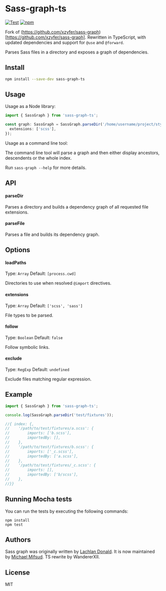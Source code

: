 # Sass-graph-ts

[![Test](https://github.com/WandererXII/sass-graph-ts/workflows/Test/badge.svg)](https://github.com/WandererXII/sass-graph-ts/actions)
[![npm](https://img.shields.io/npm/v/sass-graph-ts)](https://www.npmjs.com/package/sass-graph-ts)

Fork of (https://github.com/xzyfer/sass-graph)[https://github.com/xzyfer/sass-graph].
Rewritten in TypeScript, with updated dependencies and support for `@use` and `@forward`.

Parses Sass files in a directory and exposes a graph of dependencies.

## Install

```sh
npm install --save-dev sass-graph-ts
```

## Usage

Usage as a Node library:

```ts
import { SassGraph } from 'sass-graph-ts';

const graph: SassGraph = SassGraph.parseDir('/home/username/project/styles', {
  extensions: ['scss'],
});
```

Usage as a command line tool:

The command line tool will parse a graph and then either display ancestors, descendents or the whole index.

Run `sass-graph --help` for more details.

## API

#### parseDir

Parses a directory and builds a dependency graph of all requested file extensions.

#### parseFile

Parses a file and builds its dependency graph.

## Options

#### loadPaths

Type: `Array`
Default: `[process.cwd]`

Directories to use when resolved `@import` directives.

#### extensions

Type: `Array`
Default: `['scss', 'sass']`

File types to be parsed.

#### follow

Type: `Boolean`
Default: `false`

Follow symbolic links.

#### exclude

Type: `RegExp`
Default: `undefined`

Exclude files matching regular expression.

## Example

```ts
import { SassGraph } from 'sass-graph-ts';

console.log(SassGraph.parseDir('test/fixtures'));

//{ index: {,
//    '/path/to/test/fixtures/a.scss': {
//        imports: ['b.scss'],
//        importedBy: [],
//    },
//    '/path/to/test/fixtures/b.scss': {
//        imports: ['_c.scss'],
//        importedBy: ['a.scss'],
//    },
//    '/path/to/test/fixtures/_c.scss': {
//        imports: [],
//        importedBy: ['b/scss'],
//    },
//}}
```

## Running Mocha tests

You can run the tests by executing the following commands:

```
npm install
npm test
```

## Authors

Sass graph was originally written by [Lachlan Donald](http://lachlan.me).
It is now maintained by [Michael Mifsud](http://twitter.com/xzyfer). TS rewrite by WandererXII.

## License

MIT
